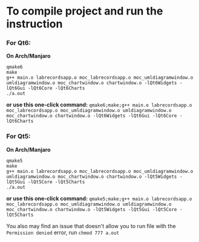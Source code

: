 
# To compile project and run the instruction

### For Qt6:

  **On Arch/Manjaro**

    
    qmake6 
    make 
    g++ main.o labrecordsapp.o moc_labrecordsapp.o moc_umldiagramwindow.o umldiagramwindow.o moc_chartwindow.o chartwindow.o -lQt6Widgets -lQt6Gui -lQt6Core -lQt6Charts
    ./a.out  

   **or use this one-click command:**
   ```qmake6;make;g++ main.o labrecordsapp.o moc_labrecordsapp.o moc_umldiagramwindow.o umldiagramwindow.o moc_chartwindow.o chartwindow.o -lQt6Widgets -lQt6Gui -lQt6Core -lQt6Charts```

### For Qt5:

  **On Arch/Manjaro**

    
    qmake5 
    make 
    g++ main.o labrecordsapp.o moc_labrecordsapp.o moc_umldiagramwindow.o umldiagramwindow.o moc_chartwindow.o chartwindow.o -lQt5Widgets -lQt5Gui -lQt5Core -lQt5Charts
    ./a.out   

   **or use this one-click command:**
   ```qmake5;make;g++ main.o labrecordsapp.o moc_labrecordsapp.o moc_umldiagramwindow.o umldiagramwindow.o moc_chartwindow.o chartwindow.o -lQt5Widgets -lQt5Gui -lQt5Core -lQt5Charts```

You also may find an issue that doesn't allow you to run file with the `Permission denied` error, run `chmod 777 a.out`

